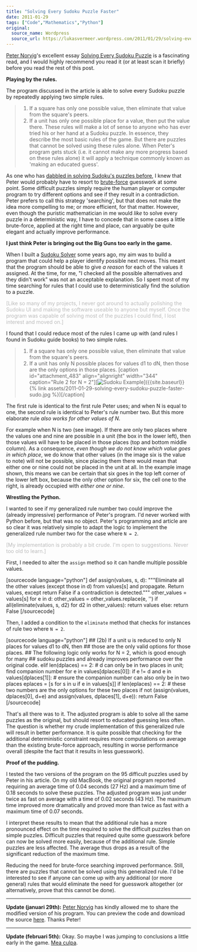 ```yaml
---
title: "Solving Every Sudoku Puzzle Faster"
date: 2011-01-29
tags: ["Code","Mathematics","Python"]
original:
  source_name: Wordpress
  source_url: https://lukasvermeer.wordpress.com/2011/01/29/solving-every-sudoku-puzzle-faster/
---
```


[Peter Norvig](http://norvig.com/)'s excellent essay [Solving Every Sudoku Puzzle](http://norvig.com/sudoku.html) is a fascinating read, and I would highly recommend you read it (or at least scan it briefly) before you read the rest of this post.

**Playing by the rules.**

The program discussed in the article is able to solve every Sudoku puzzle by repeatedly applying two simple rules.
> 1.  If a square has only one possible value, then eliminate that value from the square's peers.
> 2.  If a unit has only one possible place for a value, then put the value there.
These rules will make a lot of sense to anyone who has ever tried his or her hand at a Sudoku puzzle. In essence, they describe the most basic rules of the game. But there are puzzles that cannot be solved using these rules alone. When Peter's program gets stuck (i.e. it cannot make any more progress based on these rules alone) it will apply a technique commonly known as 'making an educated guess'.

As one who has [dabbled in solving Sudoku's puzzles before](http://www.xs4all.nl/~destack/projects/sudoku/sudoku.html), I knew that Peter would probably have to resort to [brute-force](http://en.wikipedia.org/wiki/Brute-force_search) guesswork at some point. Some difficult puzzles simply require the human player or computer program to try different options and see if they result in a contradiction. Peter prefers to call this strategy 'searching', but that does not make the idea more compelling to me; or more efficient, for that matter. However, even though the puristic mathematician in me would _like_ to solve every puzzle in a deterministic way, I have to concede that in some cases a little brute-force, applied at the right time and place, can arguably be quite elegant and actually improve performance.

**I just think Peter is bringing out the Big Guns too early in the game.**

When I built a [Sudoku Solver](http://www.xs4all.nl/~destack/projects/sudoku/sudoku.html) some years ago, my aim was to build a program that could help a player identify possible next moves. This meant that the program should be able to give _a reason_ for each of the values it assigned. At the time, for me, "I checked all the possible alternatives and they didn't work" was not an acceptable explanation. So I spent most of my time searching for rules that I could use to deterministically find the solution to a puzzle. 

<span style="color:#bbbbbb;">[Like so many of my projects, I never got around to actually polishing the Sudoku UI and making the software useable to anyone but myself. Once the program was capable of solving most of the puzzles I could find, I lost interest and moved on.]</span>

I found that I could reduce most of the rules I came up with (and rules I found in Sudoku guide books) to two simple rules.
> 1.  If a square has only one possible value, then eliminate that value from the square's peers.
> 2.  If a unit has only N possible places for values d1 to dN, then those are the only options in those places.
[caption id="attachment_483" align="alignright" width="344" caption="Rule 2 for N = 2"][![Sudoku Example](http://lukasvermeer.files.wordpress.com/2011/01/sudo.jpg "Sudoku Example")]({{site.baseurl}}{% link assets/2011-01-29-solving-every-sudoku-puzzle-faster-sudo.jpg %})[/caption]

The first rule is identical to the first rule Peter uses; and when N is equal to one, the second rule is identical to Peter's rule number two. But this more elaborate rule _also works for other values of N_.

For example when N is two (see image). If there are only two places where the values one and nine are possible in a unit (the box in the lower left), then those values will have to be placed in those places (top and bottom middle column). As a consequence, _even though we do not know which value goes in which place_, we do know that other values (in the image six is the value to note) will not be possible, since placing them there would mean that either one or nine could not be placed in the unit at all. In the example image shown, this means we can be certain that six goes in the top left corner of the lower left box, because the only other option for six, the cell one to the right, is already occupied with _either one or nine_.

**Wrestling the Python.**

I wanted to see if my generalized rule number two could improve the (already impressive) performance of Peter's program. I'd never worked with Python before, but that was no object. Peter's programming and article are so clear it was relatively simple to adapt the logic to implement the generalized rule number two for the case where `N = 2`.

<span style="color:#bbbbbb;">[My implementation is probably a bit crude. I'm open to suggestions. Never too old to learn.]</span>

First, I needed to alter the `assign` method so it can handle multiple possible values.

[sourcecode language="python"]
def assign(values, s, d):
    """Eliminate all the other values (except those in d) from values[s] and propagate.
    Return values, except return False if a contradiction is detected."""
    other_values = values[s]
    for e in d: other_values = other_values.replace(e, '')
    if all(eliminate(values, s, d2) for d2 in other_values):
        return values
    else:
        return False
[/sourcecode]

Then, I added a condition to the `eliminate` method that checks for instances of rule two where `N = 2`.

[sourcecode language="python"]
        ## (2b) If a unit u is reduced to only N places for values d1 to dN, then
        ## those are the only valid options for those places.
        ## The following logic only works for N = 2, which is good enough for many
        ## sudoku puzzles and already improves performance over the original code.
        elif len(dplaces) == 2:
            # d can only be in two places in unit; find companion number
            for e in values[dplaces[0]]:
                if e != d and e in values[dplaces[1]]:
                    # ensure the companion number can also only be in two places
                    eplaces = [s for s in u if e in values[s]]
                    if len(eplaces) == 2:
                        # these two numbers are the only options for these two places
                        if not (assign(values, dplaces[0], d+e) and assign(values, dplaces[1], d+e)):
                            return False
[/sourcecode]

That's all there was to it. The adjusted program is able to solve all the same puzzles as the original, but should resort to educated guessing less often. The question is whether my crude implementation of this generalized rule will result in better performance. It is quite possible that checking for the additional deterministic constraint requires more computations on average than the existing brute-force approach, resulting in worse performance overall (despite the fact that it results in less guesswork).

**Proof of the pudding.**

I tested the two versions of the program on the 95 difficult puzzles used by Peter in his article. On my old MacBook, the original program reported requiring an average time of 0.04 seconds (27 Hz) and a maximum time of 0.18 seconds to solve these puzzles. The adjusted program was just under twice as fast on average with a time of 0.02 seconds (43 Hz). The maximum time improved more dramatically and proved more than twice as fast with a maximum time of 0.07 seconds. 

I interpret these results to mean that the additional rule has a more pronounced effect on the time required to solve the difficult puzzles than on simple puzzles. Difficult puzzles that required quite some guesswork before can now be solved more easily, because of the additional rule. Simple puzzles are less affected. The average thus drops as a result of the significant reduction of the maximum time.

Reducing the need for brute-force searching improved performance. Still, there are puzzles that cannot be solved using this generalized rule. I'd be interested to see if anyone can come up with any additional (or more general) rules that would eliminate the need for guesswork altogether (or alternatively, prove that this cannot be done).

* * *

**Update (januari 29th):** [Peter Norvig](http://norvig.com/) has kindly allowed me to share the modified version of his program. You can preview the code and download the source [here](http://www.xs4all.nl/~destack/projects/sudo.py/). Thanks Peter!

* * *

**Update (februari 5th):** Okay. So maybe I was jumping to conclusions a little early in the game. [Mea culpa](http://lukasvermeer.wordpress.com/2011/02/05/solving-some-sudoku-puzzles-faster-i-stand-corrected/).